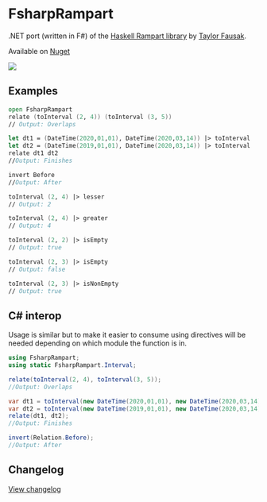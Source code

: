 # FsharpRampart
.NET port (written in F#) of the [Haskell Rampart library](https://github.com/tfausak/rampart) by [Taylor Fausak](https://taylor.fausak.me/2020/03/13/relate-intervals-with-rampart/). 

Available on  [Nuget](https://www.nuget.org/packages/FsharpRampart/)

![][interval relations]

## Examples

```fsharp
open FsharpRampart
relate (toInterval (2, 4)) (toInterval (3, 5))
// Output: Overlaps
```

```fsharp
let dt1 = (DateTime(2020,01,01), DateTime(2020,03,14)) |> toInterval
let dt2 = (DateTime(2019,01,01), DateTime(2020,03,14)) |> toInterval
relate dt1 dt2
//Output: Finishes
```

```fsharp
invert Before
//Output: After
```

```fsharp
toInterval (2, 4) |> lesser
// Output: 2

toInterval (2, 4) |> greater
// Output: 4
```

```fsharp
toInterval (2, 2) |> isEmpty
// Output: true

toInterval (2, 3) |> isEmpty
// Output: false

toInterval (2, 3) |> isNonEmpty
// Output: true
```

## C# interop
Usage is similar but to make it easier to consume using directives will be needed depending on which module the function is in.
```csharp
using FsharpRampart;
using static FsharpRampart.Interval;

relate(toInterval(2, 4), toInterval(3, 5));
//Output: Overlaps

var dt1 = toInterval(new DateTime(2020,01,01), new DateTime(2020,03,14));
var dt2 = toInterval(new DateTime(2019,01,01), new DateTime(2020,03,14));
relate(dt1, dt2);
//Output: Finishes

invert(Relation.Before);
//Output: After
```

## Changelog
[View changelog](/CHANGELOG.md)

[interval relations]: ./interval-relations.svg